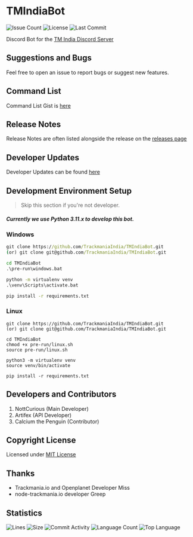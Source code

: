 # TMIndiaBot

![Issue Count](https://img.shields.io/github/issues/TrackmaniaIndia/TMIndiaBot?color=critical&style=for-the-badge&label=issues)
![License](https://img.shields.io/badge/License-MIT-orange.svg?color=informational&style=for-the-badge)
![Last Commit](https://img.shields.io/github/last-commit/TrackmaniaIndia/TMIndiaBot?style=for-the-badge)

Discord Bot for the [TM India Discord Server](https://discord.gg/aztYuhWxgU "TM India Discord invite")

## Suggestions and Bugs

Feel free to open an issue to report bugs or suggest new features.

## Command List

Command List Gist is [here](https://gist.github.com/NottCurious/f9b618bbfd8aa133d0de2655b94bfca6)

## Release Notes

Release Notes are often listed alongside the release on
the [releases page](https://github.com/TrackmaniaIndia/TMIndiaBot/releases)

## Developer Updates

Developer Updates can be found [here](UPDATES.md)

## Development Environment Setup

> Skip this section if you're not developer.

##### Currently we use Python 3.11.x to develop this bot.

### Windows

```cmd
git clone https://github.com/TrackmaniaIndia/TMIndiaBot.git
(or) git clone git@github.com/TrackmaniaIndia/TMIndiaBot.git

cd TMIndiaBot
.\pre-run\windows.bat

python -m virtualenv venv
.\venv\Scripts\activate.bat

pip install -r requirements.txt
```

### Linux

```shell
git clone https://github.com/TrackmaniaIndia/TMIndiaBot.git
(or) git clone git@github.com/TrackmaniaIndia/TMIndiaBot.git

cd TMIndiaBot
chmod +x pre-run/linux.sh
source pre-run/linux.sh

python3 -m virtualenv venv
source venv/bin/activate

pip install -r requirements.txt
```

## Developers and Contributors

1. NottCurious (Main Developer)
2. Artifex (API Developer)
3. Calcium the Penguin (Contributor)

## Copyright License

Licensed under [MIT License](https://www.opensource.org/licenses/mit-license.php)

## Thanks

- Trackmania.io and Openplanet Developer Miss
- node-trackmania.io developer Greep

## Statistics

![Lines](https://img.shields.io/tokei/lines/github/TrackmaniaIndia/TMIndiaBot?color=orange&style=for-the-badge)
![Size](https://img.shields.io/github/repo-size/TrackmaniaIndia/TMIndiaBot?color=orange&style=for-the-badge)
![Commit Activity](https://img.shields.io/github/commit-activity/w/TrackmaniaIndia/TMIndiaBot?color=orange&style=for-the-badge)
![Language Count](https://img.shields.io/github/languages/count/TrackmaniaIndia/TMIndiaBot?color=orange&style=for-the-badge)
![Top Language](https://img.shields.io/github/languages/top/TrackmaniaIndia/TMIndiaBot?color=orange&style=for-the-badge)

